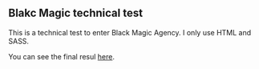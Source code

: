 ## Blakc Magic technical test

This is a technical test to enter Black Magic Agency. I only use HTML and SASS.

You can see the final resul [here]().
